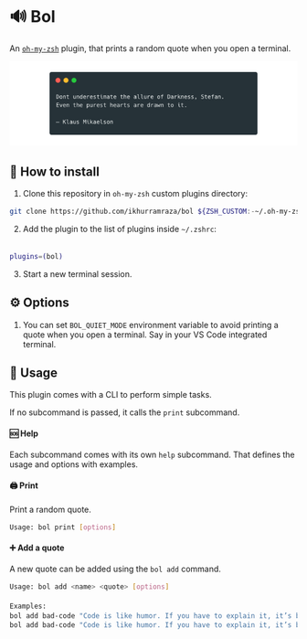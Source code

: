 # 🔊 Bol

An [`oh-my-zsh`](https://github.com/robbyrussell/oh-my-zsh) plugin, that prints a random quote when you open a terminal.

![Screenshot](images/preview.png)

## 💽 How to install

1. Clone this repository in `oh-my-zsh` custom plugins directory:

```bash
git clone https://github.com/ikhurramraza/bol ${ZSH_CUSTOM:-~/.oh-my-zsh/custom}/plugins/bol
```

2. Add the plugin to the list of plugins inside `~/.zshrc`:

```bash

plugins=(bol)
```

3. Start a new terminal session.

## ⚙️ Options

1. You can set `BOL_QUIET_MODE` environment variable to avoid printing a quote when you open a terminal. Say in your VS Code integrated terminal.

## 📖 Usage

This plugin comes with a CLI to perform simple tasks.

If no subcommand is passed, it calls the `print` subcommand.

#### 🆘 Help

Each subcommand comes with its own `help` subcommand. That defines the usage and options with examples.

#### 🖨 Print

Print a random quote.

```bash
Usage: bol print [options]
```

#### ➕ Add a quote

A new quote can be added using the `bol add` command.

```bash
Usage: bol add <name> <quote> [options]

Examples:
bol add bad-code "Code is like humor. If you have to explain it, it’s bad."
bol add bad-code "Code is like humor. If you have to explain it, it’s bad." --author "Cory House"
```
